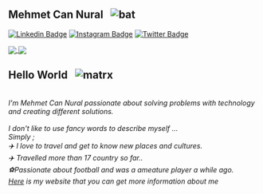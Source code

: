 ## Mehmet Can Nural &nbsp; ![bat](https://user-images.githubusercontent.com/15932181/165784151-f787befa-1921-4039-a094-9abc0a39e3d4.gif)

<a href="https://www.linkedin.com/in/mehmetcannural/" rel="nofollow"><img src="https://camo.githubusercontent.com/8a04793bfe1755f63539f56d99da2aa3fb5aeec26b0dd7f374dedacf4c8500fd/68747470733a2f2f696d672e736869656c64732e696f2f62616467652f4c696e6b6564496e2d2532333030373742352e7376673f267374796c653d666c61742d737175617265266c6f676f3d6c696e6b6564696e266c6f676f436f6c6f723d776869746526636f6c6f723d303731413243266c696e6b3d68747470733a2f2f7777772e6c696e6b6564696e2e636f6d2f696e2f6d7570657a7a756f6c2f" alt="Linkedin Badge" data-canonical-src="https://img.shields.io/badge/LinkedIn-%230077B5.svg?&amp;style=flat-square&amp;logo=linkedin&amp;logoColor=white&amp;color=071A2C&amp;link=https://www.linkedin.com/in/mehmetcannural/" style="max-width: 100%;"></a>
<a href="https://www.instagram.com/mehmetcannural.61/" rel="nofollow"><img src="https://camo.githubusercontent.com/6aeeade1b53c3204799fce3a0eaf0d8fa3f6f5b7165244139c5cd30ae93d5b8c/68747470733a2f2f696d672e736869656c64732e696f2f62616467652f496e7374616772616d2d2532334534343035462e7376673f267374796c653d666c61742d737175617265266c6f676f3d696e7374616772616d266c6f676f436f6c6f723d776869746526636f6c6f723d303731413243266c696e6b3d68747470733a2f2f7777772e696e7374616772616d2e636f6d2f6d7570657a7a756f6c" alt="Instagram Badge" data-canonical-src="https://img.shields.io/badge/Instagram-%23E4405F.svg?&amp;style=flat-square&amp;logo=instagram&amp;logoColor=white&amp;color=071A2C&amp;link=https://www.instagram.com/mehmetcannural.61/" style="max-width: 100%;"></a>
<a href="https://twitter.com/mehmetNural61" rel="nofollow"><img src="https://camo.githubusercontent.com/79a3cf8ba5bdf6535f4f20976ca3b09d914b6e20ea591f9a70d349c5998e9b26/68747470733a2f2f696d672e736869656c64732e696f2f62616467652f547769747465722d2532333138373746322e7376673f267374796c653d666c61742d737175617265266c6f676f3d74776974746572266c6f676f436f6c6f723d776869746526636f6c6f723d303731413243266c696e6b3d68747470733a2f2f747769747465722e636f6d2f6d7570657a7a756f6c" alt="Twitter Badge" data-canonical-src="https://img.shields.io/badge/Twitter-%231877F2.svg?&amp;style=flat-square&amp;logo=twitter&amp;logoColor=white&amp;color=071A2C&amp;link=https://twitter.com/mehmetNural61" style="max-width: 100%;"></a>

<div>
<a href="https://github.com/mehmetcnural61/">
  <img align="center" src="https://github-readme-stats.vercel.app/api?username=mehmetcnural61&theme=radical&show_icons=true" />
</a>
<a href="https://github.com/mehmetcnural61">
  <img align="center" src="https://github-readme-stats.vercel.app/api/top-langs/?username=mehmetcnural61&layout=compact&theme=radical&show_icons=true" />
</a>

</div>

## Hello World &nbsp; ![matrx](https://user-images.githubusercontent.com/15932181/165784419-1c883dc1-2a8a-47e8-9d5d-9ad51aefbe7d.gif)
<br>
<i>I'm Mehmet Can Nural  passionate about solving problems with technology and creating different solutions.<br><br>
<i>I don't like to use fancy words to describe myself ...<br>
<i>Simply ;<br>
✈️<i> I love to travel and get to know new places and cultures. <br>
✈️<i> Travelled more than 17 country so far.. <br>
⚽<i>Passionate about football and was a ameature player a while ago. <br>
<a href="https://mehmetcannural.com/" target="_blank">Here</a> is my website that you can get more information about me
